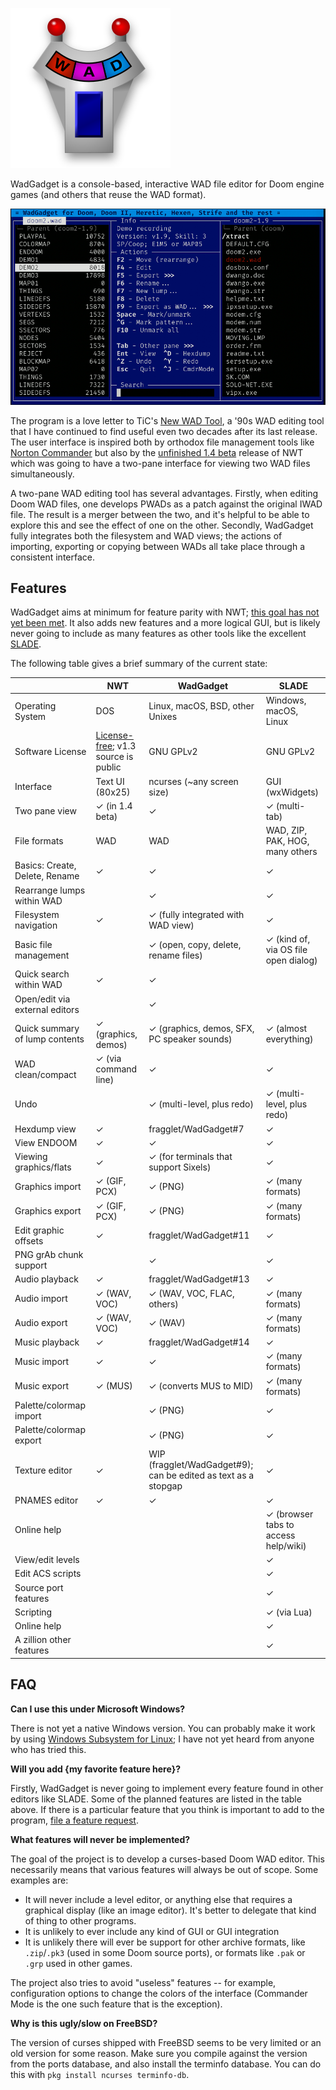 ![WadGadget icon](wadgadget.svg)

WadGadget is a console-based, interactive WAD file editor for Doom engine games
(and others that reuse the WAD format).

![Screenshot of WadGadget](screenshot.png)

The program is a love letter to TiC's [New WAD
Tool](https://doomwiki.org/wiki/New_WAD_Tool), a '90s WAD editing tool that I
have continued to find useful even two decades after its last release.  The
user interface is inspired both by orthodox file management tools like [Norton
Commander](https://en.wikipedia.org/wiki/Norton_Commander) but also by the
[unfinished 1.4
beta](https://doomwiki.org/wiki/New_WAD_Tool#NWT_pro_beta_release) release of
NWT which was going to have a two-pane interface for viewing two WAD files
simultaneously.

A two-pane WAD editing tool has several advantages. Firstly, when editing Doom
WAD files, one develops PWADs as a patch against the original IWAD file. The
result is a merger between the two, and it's helpful to be able to explore this
and see the effect of one on the other. Secondly, WadGadget fully
integrates both the filesystem and WAD views; the actions of importing,
exporting or copying between WADs all take place through a consistent interface.

## Features

WadGadget aims at minimum for feature parity with NWT; [this goal has not yet
been met](https://github.com/fragglet/WadGadget/milestone/1). It also adds new
features and a more logical GUI, but is likely never going to include as many
features as other tools like the excellent
[SLADE](https://slade.mancubus.net/).

The following table gives a brief summary of the current state:

|                                | NWT                  | WadGadget                                   | SLADE                                |
|--------------------------------|----------------------|---------------------------------------------|--------------------------------------|
| Operating System               | DOS                  | Linux, macOS, BSD, other Unixes             | Windows, macOS, Linux                |
| Software License               | [License-free](https://en.wikipedia.org/wiki/License-free_software); v1.3 source is public | GNU GPLv2 | GNU GPLv2 |
| Interface                      | Text UI (80x25)      | ncurses (~any screen size)                  | GUI (wxWidgets)                      |
| Two pane view                  | ✓ (in 1.4 beta)      | ✓                                           | ✓ (multi-tab)                        |
| File formats                   | WAD                  | WAD                                         | WAD, ZIP, PAK, HOG, many others      |
| Basics: Create, Delete, Rename | ✓                    | ✓                                           | ✓                                    |
| Rearrange lumps within WAD     |                      | ✓                                           | ✓                                    |
| Filesystem navigation          | ✓                    | ✓ (fully integrated with WAD view)          | ✓                                    |
| Basic file management          |                      | ✓ (open, copy, delete, rename files)        | ✓ (kind of, via OS file open dialog) |
| Quick search within WAD        | ✓                    | ✓                                           |                                      |
| Open/edit via external editors |                      | ✓                                           |                                      |
| Quick summary of lump contents | ✓ (graphics, demos)  | ✓ (graphics, demos, SFX, PC speaker sounds) | ✓ (almost everything)                |
| WAD clean/compact              | ✓ (via command line) | ✓                                           | ✓                                    |
| Undo                           |                      | ✓ (multi-level, plus redo)                  | ✓ (multi-level, plus redo)           |
| Hexdump view                   | ✓                    | fragglet/WadGadget#7                        | ✓                                    |
| View ENDOOM                    | ✓                    | ✓                                           | ✓                                    |
| Viewing graphics/flats         | ✓                    | ✓ (for terminals that support Sixels)       | ✓                                    |
| Graphics import                | ✓ (GIF, PCX)         | ✓ (PNG)                                     | ✓ (many formats)                     |
| Graphics export                | ✓ (GIF, PCX)         | ✓ (PNG)                                     | ✓ (many formats)                     |
| Edit graphic offsets           | ✓                    | fragglet/WadGadget#11                       | ✓                                    |
| PNG grAb chunk support         |                      | ✓                                           | ✓                                    |
| Audio playback                 | ✓                    | fragglet/WadGadget#13                       | ✓                                    |
| Audio import                   | ✓ (WAV, VOC)         | ✓ (WAV, VOC, FLAC, others)                  | ✓ (many formats)                     |
| Audio export                   | ✓ (WAV, VOC)         | ✓ (WAV)                                     | ✓ (many formats)                     |
| Music playback                 | ✓                    | fragglet/WadGadget#14                       | ✓                                    |
| Music import                   | ✓                    | ✓                                           | ✓ (many formats)                     |
| Music export                   | ✓ (MUS)              | ✓ (converts MUS to MID)                     | ✓ (many formats)                     |
| Palette/colormap import        |                      | ✓ (PNG)                                     | ✓                                    |
| Palette/colormap export        |                      | ✓ (PNG)                                     | ✓                                    |
| Texture editor                 | ✓                    | WIP (fragglet/WadGadget#9); can be edited as text as a stopgap | ✓                 |
| PNAMES editor                  | ✓                    | ✓                                           | ✓                                    |
| Online help                    |                      |                                             | ✓ (browser tabs to access help/wiki) |
| View/edit levels               |                      |                                             | ✓                                    |
| Edit ACS scripts               |                      |                                             | ✓                                    |
| Source port features           |                      |                                             | ✓                                    |
| Scripting                      |                      |                                             | ✓ (via Lua)                          |
| Online help                    |                      |                                             | ✓                                    |
| A zillion other features       |                      |                                             | ✓                                    |

## FAQ

**Can I use this under Microsoft Windows?**

There is not yet a native Windows version. You can probably make it
work by using [Windows Subsystem for Linux](https://en.wikipedia.org/wiki/Windows_Subsystem_for_Linux);
I have not yet heard from anyone who has tried this.

**Will you add {my favorite feature here}?**

Firstly, WadGadget is never going to implement every feature found in other
editors like SLADE. Some of the planned features are listed in the table
above. If there is a particular feature that you think is important to
add to the program, [file a feature request](https://github.com/fragglet/WadGadget/issues/new).

**What features will never be implemented?**

The goal of the project is to develop a curses-based Doom WAD editor. This
necessarily means that various features will always be out of scope. Some
examples are:

* It will never include a level editor, or anything else that requires a
  graphical display (like an image editor). It's better to delegate that
  kind of thing to other programs.
* It is unlikely to ever include any kind of GUI or GUI integration
* It is unlikely there will ever be support for other archive formats, like
  `.zip`/`.pk3` (used in some Doom source ports), or formats like `.pak` or
  `.grp` used in other games.

The project also tries to avoid "useless" features -- for example,
configuration options to change the colors of the interface (Commander
Mode is the one such feature that is the exception).

**Why is this ugly/slow on FreeBSD?**

The version of curses shipped with FreeBSD seems to be very limited or an
old version for some reason. Make sure you compile against the version from
the ports database, and also install the terminfo database. You can do this
with `pkg install ncurses terminfo-db`.

